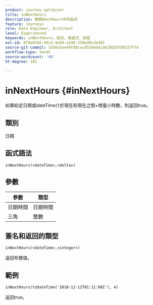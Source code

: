 ```yaml
---
product: journey optimizer
title: inNextHours
description: 瞭解NextHours中的函式
feature: Journeys
role: Data Engineer, Architect
level: Experienced
keywords: inNextHours，函式，表達式，旅程
exl-id: 079a91b6-49c5-4e68-a240-358ed0cded92
source-git-commit: 1d30c6ae49fd0cac0559eb42a629b59708157f7d
workflow-type: tm+mt
source-wordcount: '48'
ht-degree: 18%

---
```


# inNextHours {#inNextHours}

如果給定日期或dateTime介於現在和現在之間+增量小時數，則返回true。

## 類別

日期

## 函式語法

`inNextHours(<dateTime>,<delta>)`

## 參數

| 參數 | 類型 |
|-----------|------------------|
| 日期時間 | 日期時間 |
| 三角 | 整數 |

## 簽名和返回的類型

`inNextHours(<dateTime>,<integer>)`

返回布爾值。

## 範例

`inNextHours(toDateTime('2010-12-12T01:11:00Z'), 4)`

返回true。
